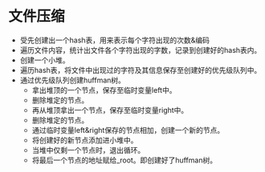 # 文件压缩

* 受先创建出一个hash表，用来表示每个字符出现的次数&编码
* 遍历文件内容，统计出文件各个字符出现的字数，记录到创建好的hash表内。
* 创建一个小堆。
* 遍历hash表，将文件中出现过的字符及其信息保存至创建好的优先级队列中。
* 通过优先级队列创建huffman树。
  * 拿出堆顶的一个节点，保存至临时变量left中。
  * 删除堆定的节点。
  * 再从堆顶拿出一个节点，保存至临时变量right中。
  * 删除堆定的节点。
  * 通过临时变量left&right保存的节点相加，创建一个新的节点。
  * 将创建好的新节点添加进小堆中。
  * 当堆中仅剩一个节点时，退出循环。
  * 将最后一个节点的地址赋给_root。即创建好了huffman树。
